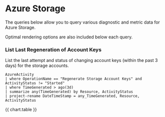 # Azure Storage
The queries below allow you to query various diagnostic and metric data for Azure Storage.

Optimal rendering options are also included below each query.

### List Last Regeneration of Account Keys
List the last attempt and status of changing account keys (within the past 3 days) for the storage accounts.

```
AzureActivity
| where OperationName == "Regenerate Storage Account Keys" and ActivityStatus != "Started"
| where TimeGenerated > ago(3d)
| summarize any(TimeGenerated) by Resource, ActivityStatus
| project-rename DateTimeStamp = any_TimeGenerated, Resource, ActivityStatus
```

{{ chart.table }}

